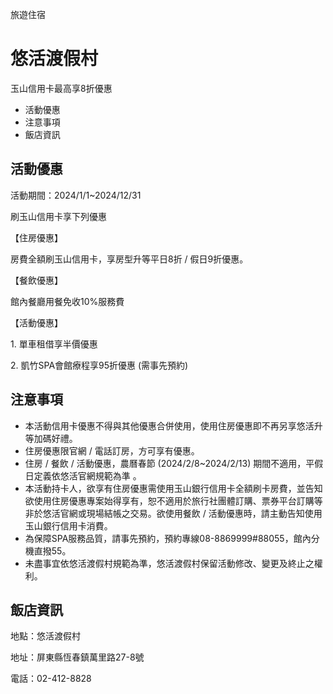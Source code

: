旅遊住宿

# 悠活渡假村  

玉山信用卡最高享8折優惠

  * 活動優惠
  * 注意事項
  * 飯店資訊

## 活動優惠

活動期間：2024/1/1~2024/12/31

刷玉山信用卡享下列優惠

【住房優惠】

房費全額刷玉山信用卡，享房型升等平日8折 / 假日9折優惠。

【餐飲優惠】

館內餐廳用餐免收10%服務費

【活動優惠】

1\. 單車租借享半價優惠

2\. 凱竹SPA會館療程享95折優惠 (需事先預約)

## 注意事項

  * 本活動信用卡優惠不得與其他優惠合併使用，使用住房優惠即不再另享悠活升等加碼好禮。
  * 住房優惠限官網 / 電話訂房，方可享有優惠。
  * 住房 / 餐飲 / 活動優惠，農曆春節 (2024/2/8~2024/2/13) 期間不適用，平假日定義依悠活官網規範為準 。
  * 本活動持卡人，欲享有住房優惠需使用玉山銀行信用卡全額刷卡房費，並告知欲使用住房優惠專案始得享有，恕不適用於旅行社團體訂購、票券平台訂購等非於悠活官網或現場結帳之交易。欲使用餐飲 / 活動優惠時，請主動告知使用玉山銀行信用卡消費。
  * 為保障SPA服務品質，請事先預約，預約專線08-8869999#88055，館內分機直撥55。
  * 未盡事宜依悠活渡假村規範為準，悠活渡假村保留活動修改、變更及終止之權利。

## 飯店資訊

地點：悠活渡假村

地址：屏東縣恆春鎮萬里路27-8號

電話：02-412-8828

